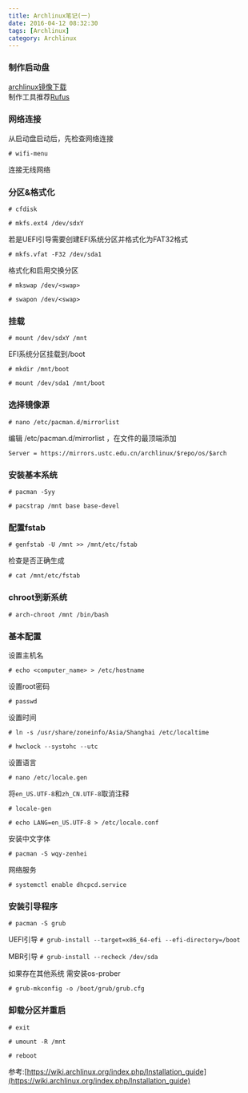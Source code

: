 ```yaml
---
title: Archlinux笔记(一)
date: 2016-04-12 08:32:30
tags: [Archlinux]
category: Archlinux
---
```

### 制作启动盘
[archlinux镜像下载](https://www.archlinux.org/download/)<br/>
制作工具推荐[Rufus](https://rufus.akeo.ie)<br/>

### 网络连接
从启动盘启动后，先检查网络连接

`# wifi-menu`

连接无线网络

### 分区&格式化
`# cfdisk`

`# mkfs.ext4 /dev/sdxY`

若是UEFI引导需要创建EFI系统分区并格式化为FAT32格式

`# mkfs.vfat -F32 /dev/sda1`

格式化和启用交换分区

`# mkswap /dev/<swap>`

`# swapon /dev/<swap>`

### 挂载
`# mount /dev/sdxY /mnt`

EFI系统分区挂载到/boot

`# mkdir /mnt/boot`

`# mount /dev/sda1 /mnt/boot`

### 选择镜像源
`# nano /etc/pacman.d/mirrorlist`

编辑 /etc/pacman.d/mirrorlist ，在文件的最顶端添加

`Server = https://mirrors.ustc.edu.cn/archlinux/$repo/os/$arch`

### 安装基本系统
`# pacman -Syy`

`# pacstrap /mnt base base-devel`

### 配置fstab
`# genfstab -U /mnt >> /mnt/etc/fstab`

检查是否正确生成

`# cat /mnt/etc/fstab`

### chroot到新系统
`# arch-chroot /mnt /bin/bash`

### 基本配置

设置主机名

`# echo <computer_name> > /etc/hostname`

设置root密码

`# passwd`

设置时间

`# ln -s /usr/share/zoneinfo/Asia/Shanghai /etc/localtime`

`# hwclock --systohc --utc`

设置语言

`# nano /etc/locale.gen`

将`en_US.UTF-8`和`zh_CN.UTF-8`取消注释

`# locale-gen`

`# echo LANG=en_US.UTF-8 > /etc/locale.conf`

安装中文字体

`# pacman -S wqy-zenhei`

网络服务

`# systemctl enable dhcpcd.service`

### 安装引导程序
`# pacman -S grub`

UEFI引导 `# grub-install --target=x86_64-efi --efi-directory=/boot`

MBR引导 `# grub-install --recheck /dev/sda`

如果存在其他系统 需安装os-prober

`# grub-mkconfig -o /boot/grub/grub.cfg`

### 卸载分区并重启
`# exit`

`# umount -R /mnt`

`# reboot`

参考:[https://wiki.archlinux.org/index.php/Installation_guide](https://wiki.archlinux.org/index.php/Installation_guide)
